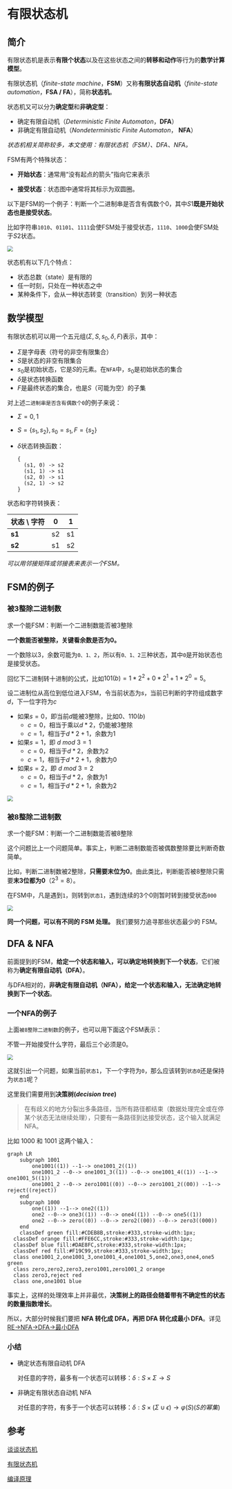 # 有限状态机

## 简介

有限状态机是表示**有限个状态**以及在这些状态之间的**转移和动作**等行为的**数学计算模型**。

有限状态机（*finite-state machine*，**FSM**）又称**有限状态自动机**（*finite-state automation*，**FSA / FA**），简称**状态机**。

状态机又可以分为**确定型**和**非确定型**：

* 确定有限自动机（*Deterministic Finite Automaton*，**DFA**）
* 非确定有限自动机（*Nondeterministic Finite Automaton*， **NFA**）

*状态机相关简称较多，本文使用：有限状态机（FSM）、DFA、NFA。*

FSM有两个特殊状态：

* **开始状态**：通常用“没有起点的箭头”指向它来表示

* **接受状态**：状态图中通常将其标示为双圆圈。

以下是FSM的一个例子：判断一个二进制串是否含有偶数个0，其中$S1$**既是开始状态也是接受状态**。

比如字符串`1010`、`01101`、`1111`会使FSM处于接受状态，`1110`、`1000`会使FSM处于$S2$状态。

<img src="https://tva1.sinaimg.cn/large/008i3skNgy1gspucldtbuj30be0460sp.jpg" style="zoom:80%;" />

状态机有以下几个特点：

* 状态总数（state）是有限的
* 任一时刻，只处在一种状态之中
* 某种条件下，会从一种状态转变（transition）到另一种状态

## 数学模型

有限状态机可以用一个五元组$(\Sigma,S,s_0,\delta,F)$表示，其中：

* $\Sigma$是字母表（符号的非空有限集合）
* $S$是状态的非空有限集合
* $s_0$是初始状态，它是$S$的元素。在`NFA`中，$s_0$是初始状态的集合
* $\delta$是状态转换函数
* $F$是最终状态的集合，也是$S$（可能为空）的子集

对上述`二进制串是否含有偶数个0`的例子来说：

* $\Sigma = {0, 1}$

* $S = \{s_1, s_2\}, s_0 = s_1, F = \{s_2\}$

* $\delta$状态转换函数：

  ```
  {
  	(s1, 0) -> s2
  	(s1, 1) -> s1
  	(s2, 0) -> s1
  	(s2, 1) -> s2
  }
  ```

状态和字符转换表：

| 状态 \ 字符 | 0    | 1    |
| ----------- | ---- | ---- |
| **s1**      | s2   | s1   |
| **s2**      | s1   | s2   |

*可以用邻接矩阵或邻接表来表示一个FSM。*

## FSM的例子

### 被3整除二进制数

求一个能FSM：判断一个二进制数能否被3整除

**一个数能否被整除，关键看余数是否为0。**

一个数除以3，余数可能为`0、1、2`，所以有`0、1、2`三种状态，其中`0`是开始状态也是接受状态。

回忆下二进制转十进制的公式，比如$101(b) = 1 * 2^2 + 0 * 2^1 + 1 * 2^0 = 5$。

设二进制位从高位到低位进入FSM，令当前状态为$s$，当前已判断的字符组成数字$d$，下一位字符为$c$

* 如果$s = 0$，即当前$d$能被3整除，比如$0$、$110(b)$
  * $c = 0$，相当于乘以$d * 2$，仍能被3整除
  * $c = 1$，相当于$d * 2 + 1$，余数为1
* 如果$s = 1$，即 $d \:mod \: 3 = 1$
  * $c = 0$，相当于$d * 2$，余数为2
  * $c = 1$，相当于$d * 2 + 1$，余数为0
* 如果$s = 2$，即 $d \:mod \: 3 = 2$
  * $c = 0$，相当于$d * 2$，余数为1
  * $c = 1$，相当于$d * 2 + 1$，余数为2

<img src="https://tva1.sinaimg.cn/large/008i3skNgy1gspw1no71wj30et046q31.jpg" style="zoom:80%;" />

### 被8整除二进制数

求一个能FSM：判断一个二进制数能否被8整除

这个问题比上一个问题简单。事实上，判断二进制数能否被偶数整除要比判断奇数简单。

比如，判断二进制数被2整除，**只需要末位为0**。由此类比，判断能否被8整除只需要**末3位都为0**（$2 ^ 3 = 8$）。

在FSM中，凡是遇到`1`，则转到`状态1`，遇到连续的3个0则暂时转到接受状态`000`

<img src="https://tva1.sinaimg.cn/large/008i3skNgy1gsq4agj4l8j30c608xwep.jpg" style="zoom:80%;" />

**同一个问题，可以有不同的 FSM 处理。** 我们要努力追寻那些状态最少的 FSM。

## DFA & NFA

前面提到的FSM，**给定一个状态和输入，可以确定地转换到下一个状态**，它们被称为**确定有限自动机（DFA）**。

与DFA相对的，**非确定有限自动机（NFA），给定一个状态和输入，无法确定地转换到下一个状态**。

### 一个NFA的例子

上面`被8整除二进制数`的例子，也可以用下面这个FSM表示：

不管一开始接受什么字符，最后三个必须是0。

<img src="https://tva1.sinaimg.cn/large/008i3skNgy1gsq54fxacdj30hg0303yl.jpg" style="zoom:80%;" />

这就引出一个问题，如果当前`状态1`，下一个字符为`0`，那么应该转到`状态0`还是保持为`状态1`呢？

这里我们需要用到**决策树(*decision tree*)** 

> 在有歧义的地方分裂出多条路径，当所有路径都结束（数据处理完全或在停某个状态无法继续处理），只要有一条路径到达接受状态，这个输入就满足 NFA。

比如 1000 和 1001 这两个输入：

```mermaid
graph LR
	subgraph 1001
		one1001((1)) --1--> one1001_2((1))
		one1001_2 --0--> one1001_3((1)) --0--> one1001_4((1)) --1--> one1001_5((1))
		one1001_2 --0--> zero1001((0)) --0--> zero1001_2((00)) --1--> reject((reject))
	end
	subgraph 1000
		one((1)) --1--> one2((1))
		one2 --0--> one3((1)) --0--> one4((1)) --0--> one5((1))
		one2 --0--> zero((0)) --0--> zero2((00)) --0--> zero3((000))
	end
	classDef green fill:#CDEB8B,stroke:#333,stroke-width:1px;
  classDef orange fill:#FFE6CC,stroke:#333,stroke-width:1px;
  classDef blue fill:#DAE8FC,stroke:#333,stroke-width:1px;
  classDef red fill:#F19C99,stroke:#333,stroke-width:1px;
  class one1001_2,one1001_3,one1001_4,one1001_5,one2,one3,one4,one5 green
  class zero,zero2,zero3,zero1001,zero1001_2 orange
  class zero3,reject red
  class one,one1001 blue
```

事实上，这样的处理效率上并非最优，**决策树上的路径会随着带有不确定性的状态的数量指数增长**。

所以，大部分时候我们要把 **NFA 转化成 DFA，再把 DFA 转化成最小 DFA**。详见[RE->NFA->DFA->最小DFA](../RE->NFA->DFA->最小DFA)

### 小结

* 确定状态有限自动机 DFA

  对任意的字符，最多有一个状态可以转移：$\delta: S \times \Sigma \to S$


- 非确定有限状态自动机 NFA

  对任意的字符，有多于一个状态可以转移：$\delta:S \times (\Sigma \cup \epsilon) \to \varphi(S)(S的幂集)$

## 参考

[谈谈状态机](https://zhuanlan.zhihu.com/p/28142401)

[有限状态机](https://zh.wikipedia.org/wiki/%E6%9C%89%E9%99%90%E7%8A%B6%E6%80%81%E6%9C%BA#%E6%95%B0%E5%AD%A6%E6%A8%A1%E5%9E%8B)

[编译原理](https://mooc.study.163.com/course/1000002001?tid=2403024009)

